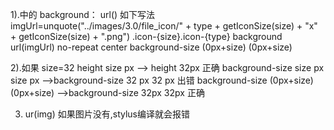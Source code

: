 1).中的 background： url()
    如下写法
        imgUrl=unquote("../images/3.0/file_icon/" + type + getIconSize(size) + "x" + getIconSize(size) + ".png")
        .icon-{size}.icon-{type}
            background url(imgUrl) no-repeat center
            background-size  (0px+size) (0px+size)

2).如果 size=32
    height size px  --> height 32px  正确
    background-size  size px size px  -->background-size 32 px 32 px   出错
    background-size  (0px+size) (0px+size) -->background-size 32px 32px   正确

3) ur(img) 如果图片没有,stylus编译就会报错

